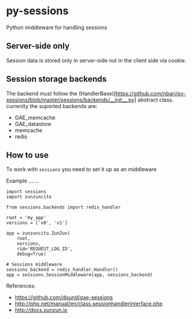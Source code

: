 py-sessions
===========

Python middleware for handling sessions

Server-side only
----------------

Session data is stored only in server-side not in the client side via cookie.


Session storage backends
------------------------

The backend must follow the (HandlerBase)[https://github.com/nbari/py-sessions/blob/master/sessions/backends/__init__.py] abstract class.
currenlty the suported backends are:

* GAE_memcache
* GAE_datastore
* memcache
* redis



How to use
----------

To work with ``sessions`` you need to set it up as an middleware

Example
.......

    import sessions
    import zunzuncito

    from sessions.backends import redis_handler

    root = 'my_app'
    versions = ['v0', 'v1']

    app = zunzuncito.ZunZun(
        root,
        versions,
        rid='REQUEST_LOG_ID',
        debug=True)

    # Sessions middleware
    sessions_backend = redis_handler.Handler()
    app = sessions.SessionMiddleware(app, sessions_backend)


References:
* https://github.com/dound/gae-sessions
* http://php.net/manual/en/class.sessionhandlerinterface.php
* http://docs.zunzun.io

